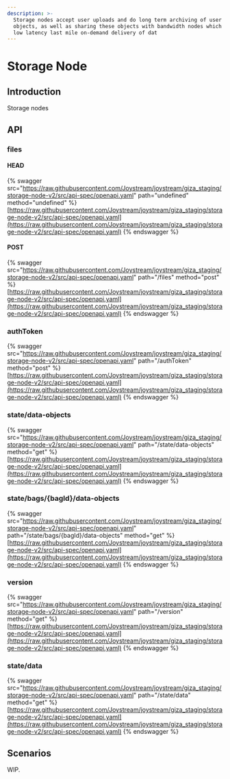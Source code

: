 ```yaml
---
description: >-
  Storage nodes accept user uploads and do long term archiving of user data
  objects, as well as sharing these objects with bandwidth nodes which do cached
  low latency last mile on-demand delivery of dat
---
```


# Storage Node

## Introduction

Storage nodes

## API

### files

#### HEAD

{% swagger src="https://raw.githubusercontent.com/Joystream/joystream/giza_staging/storage-node-v2/src/api-spec/openapi.yaml" path="undefined" method="undefined" %}
[https://raw.githubusercontent.com/Joystream/joystream/giza_staging/storage-node-v2/src/api-spec/openapi.yaml](https://raw.githubusercontent.com/Joystream/joystream/giza_staging/storage-node-v2/src/api-spec/openapi.yaml)
{% endswagger %}

#### POST

{% swagger src="https://raw.githubusercontent.com/Joystream/joystream/giza_staging/storage-node-v2/src/api-spec/openapi.yaml" path="/files" method="post" %}
[https://raw.githubusercontent.com/Joystream/joystream/giza_staging/storage-node-v2/src/api-spec/openapi.yaml](https://raw.githubusercontent.com/Joystream/joystream/giza_staging/storage-node-v2/src/api-spec/openapi.yaml)
{% endswagger %}

### authToken

{% swagger src="https://raw.githubusercontent.com/Joystream/joystream/giza_staging/storage-node-v2/src/api-spec/openapi.yaml" path="/authToken" method="post" %}
[https://raw.githubusercontent.com/Joystream/joystream/giza_staging/storage-node-v2/src/api-spec/openapi.yaml](https://raw.githubusercontent.com/Joystream/joystream/giza_staging/storage-node-v2/src/api-spec/openapi.yaml)
{% endswagger %}

### state/data-objects

{% swagger src="https://raw.githubusercontent.com/Joystream/joystream/giza_staging/storage-node-v2/src/api-spec/openapi.yaml" path="/state/data-objects" method="get" %}
[https://raw.githubusercontent.com/Joystream/joystream/giza_staging/storage-node-v2/src/api-spec/openapi.yaml](https://raw.githubusercontent.com/Joystream/joystream/giza_staging/storage-node-v2/src/api-spec/openapi.yaml)
{% endswagger %}

### state/bags/{bagId}/data-objects

{% swagger src="https://raw.githubusercontent.com/Joystream/joystream/giza_staging/storage-node-v2/src/api-spec/openapi.yaml" path="/state/bags/{bagId}/data-objects" method="get" %}
[https://raw.githubusercontent.com/Joystream/joystream/giza_staging/storage-node-v2/src/api-spec/openapi.yaml](https://raw.githubusercontent.com/Joystream/joystream/giza_staging/storage-node-v2/src/api-spec/openapi.yaml)
{% endswagger %}

### version

{% swagger src="https://raw.githubusercontent.com/Joystream/joystream/giza_staging/storage-node-v2/src/api-spec/openapi.yaml" path="/version" method="get" %}
[https://raw.githubusercontent.com/Joystream/joystream/giza_staging/storage-node-v2/src/api-spec/openapi.yaml](https://raw.githubusercontent.com/Joystream/joystream/giza_staging/storage-node-v2/src/api-spec/openapi.yaml)
{% endswagger %}

### state/data

{% swagger src="https://raw.githubusercontent.com/Joystream/joystream/giza_staging/storage-node-v2/src/api-spec/openapi.yaml" path="/state/data" method="get" %}
[https://raw.githubusercontent.com/Joystream/joystream/giza_staging/storage-node-v2/src/api-spec/openapi.yaml](https://raw.githubusercontent.com/Joystream/joystream/giza_staging/storage-node-v2/src/api-spec/openapi.yaml)
{% endswagger %}

## Scenarios

WIP.
